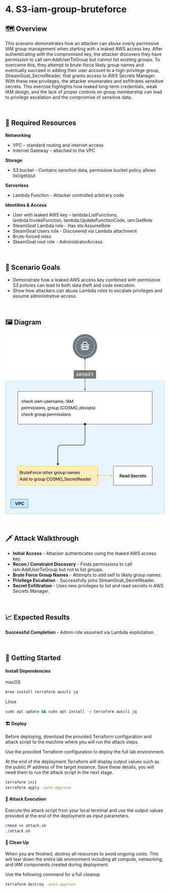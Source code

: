 # 4. S3-iam-group-bruteforce

## 🗺️ Overview
This scenario demonstrates how an attacker can abuse overly permissive IAM group management when starting with a leaked AWS access key. After authenticating with the compromised key, the attacker discovers they have permission to call iam:AddUserToGroup but cannot list existing groups. To overcome this, they attempt to brute-force likely group names and eventually succeed in adding their user account to a high-privilege group, StreamGoat_SecretReader, that grants access to AWS Secrets Manager. With these new privileges, the attacker enumerates and exfiltrates sensitive secrets. This exercise highlights how leaked long-term credentials, weak IAM design, and the lack of proper controls on group membership can lead to privilege escalation and the compromise of sensitive data.

&nbsp;

## 🧩 Required Resources

**Networking**
- VPC – standard routing and internet access
- Internet Gateway – attached to the VPC

**Storage**
- S3 bucket - Contains sensitive data, permissive bucket policy allows list/get/put

**Serverless**
- Lambda Function - Attacker controlled arbitrary code

**Identities & Access**
- User with leaked AWS key – lambda:ListFunctions, lambda:InvokeFunction, lambda:UpdateFunctionCode, iam:GetRole
- SteamGoat Lambda role - Has sts:AssumeRole
- SteamGoat Users role - Discovered via Lambda attachment
- Brute-forced roles
- SteamGoat root role - AdministratorAccess

&nbsp;

## 🎯 Scenario Goals
- Demonstrate how a leaked AWS access key combined with permissive S3 policies can lead to both data theft and code execution.  
- Show how attackers can abuse Lambda roles to escalate privileges and assume administrative access.

&nbsp;

## 🖼️ Diagram
![Diagram](./diagram.png)

&nbsp;

## 🗡️ Attack Walkthrough
- **Initial Access** - Attacker authenticates using the leaked AWS access key.
- **Recon / Constraint Discovery** - Finds permissions to call iam:AddUserToGroup but not to list groups.
- **Brute Force Group Names** - Attempts to add self to likely group names.
- **Privilege Escalation** - Successfully joins StreamGoat_SecretReader.
- **Secret Exfiltration** - Uses new privileges to list and read secrets in AWS Secrets Manager.

&nbsp;

## 📈 Expected Results
**Successful Completion** - Admin role assumed via Lambda exploitation.

&nbsp;

## 🚀 Getting Started

#### Install Dependencies
macOS
```bash
brew install terraform awscli jq
```
Linux
```bash
sudo apt update && sudo apt install -y terraform awscli jq
```

#### 🏗️ Deploy
Before deploying, download the provided Terraform configuration and attack script to the machine where you will run the attack steps.

Use the provided Terraform configuration to deploy the full lab environment.

At the end of the deployment Terraform will display output values such as the public IP address of the target instance. Save these details, you will need them to run the attack script in the next stage.

```bash
terraform init
terraform apply -auto-approve
```

#### 🎯 Attack Execution
Execute the attack script from your local terminal and use the output values provided at the end of the deployment as input parameters.

```bash
chmod +x attach.sh
./attack.sh
```

#### 🧹 Clean Up
When you are finished, destroy all resources to avoid ongoing costs. This will tear down the entire lab environment including all compute, networking, and IAM components created during deployment.

Use the following command for a full cleanup

```bash
terraform destroy -auto-approve
```
